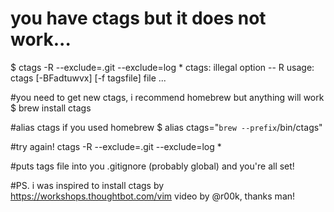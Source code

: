 # you have ctags but it does not work...
$ ctags -R --exclude=.git --exclude=log *
ctags: illegal option -- R
usage: ctags [-BFadtuwvx] [-f tagsfile] file ...

#you need to get new ctags, i recommend homebrew but anything will work
$ brew install ctags

#alias ctags if you used homebrew
$ alias ctags="`brew --prefix`/bin/ctags"

#try again!
ctags -R --exclude=.git --exclude=log *

#puts tags file into you .gitignore (probably global) and you're all set!

#PS. i was inspired to install ctags by https://workshops.thoughtbot.com/vim video by @r00k, thanks man!
